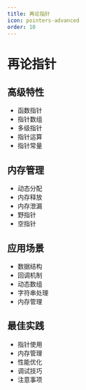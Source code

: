 ```yaml
---
title: 再论指针
icon: pointers-advanced
order: 10
---
```


# 再论指针

## 高级特性
- 函数指针
- 指针数组
- 多级指针
- 指针运算
- 指针常量

## 内存管理
- 动态分配
- 内存释放
- 内存泄漏
- 野指针
- 空指针

## 应用场景
- 数据结构
- 回调机制
- 动态数组
- 字符串处理
- 内存管理

## 最佳实践
- 指针使用
- 内存管理
- 性能优化
- 调试技巧
- 注意事项
